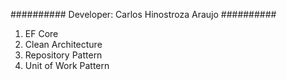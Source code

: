 ########## Developer: Carlos Hinostroza Araujo ##########

1. EF Core
2. Clean Architecture
3. Repository Pattern
4. Unit of Work Pattern
